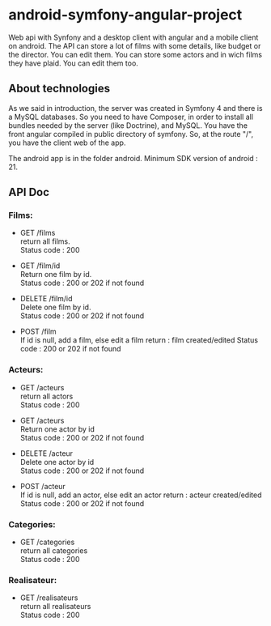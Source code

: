 # android-symfony-angular-project
Web api with Synfony and a desktop client with angular and a mobile client on android.
The API can store a lot of films with some details, like budget or the director. You can edit them.
You can store some actors and in wich films they have plaid. You can edit them too.

## About technologies
As we said in introduction, the server was created in Symfony 4 and there is a MySQL databases.
So you need to have Composer, in order to install all bundles needed by the server (like Doctrine), and MySQL.
You have the front angular compiled in public directory of symfony. So, at the route "/", you have the client web of the app.

The android app is in the folder android. Minimum SDK version of android : 21.

## API Doc
### Films:

- GET /films  
return all films.  
Status code : 200

- GET /film/id  
Return one film by id.  
Status code : 200 or 202 if not found

- DELETE /film/id  
Delete one film by id.  
Status code : 200 or 202 if not found

- POST /film  
If id is null, add a film, else edit a film
return : film created/edited
Status code : 200 or 202 if not found


### Acteurs:

- GET /acteurs  
return all actors  
Status code : 200

- GET /acteurs  
Return one actor by id  
Status code : 200 or 202 if not found

- DELETE /acteur  
Delete one actor by id  
Status code : 200 or 202 if not found

- POST /acteur  
If id is null, add an actor, else edit an actor
return : acteur created/edited
Status code : 200 or 202 if not found




### Categories:

- GET /categories  
return all categories  
Status code : 200

### Realisateur:

- GET /realisateurs  
return all realisateurs  
Status code : 200